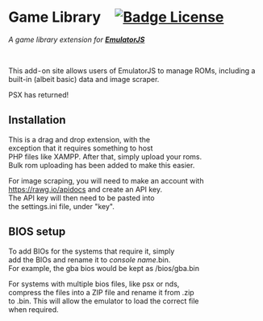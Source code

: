 
# Game Library [![Badge License]][License]

*A game library extension for* ***[EmulatorJS]***

<br>

This add - on site allows users of EmulatorJS to manage ROMs, including a built-in (albeit basic) data and image scraper.<br>

PSX has returned!
<br>

## Installation

This is a drag and drop extension, with the <br>
exception that it requires something to host <br>
PHP files like XAMPP. After that, simply upload your roms.<br>
Bulk rom uploading has been added to make this easier.

For image scraping, you will need to make an account with <br>
https://rawg.io/apidocs and create an API key. <br>
The API key will then need to be pasted into <br>
the settings.ini file, under "key".

## BIOS setup

To add BIOs for the systems that require it, simply<br />
add the BIOs and rename it to *console name*.bin.<br />
For example, the gba bios would be kept as /bios/gba.bin <br />

For systems with multiple bios files, like psx or nds,<br />
compress the files into a ZIP file and rename it from .zip<br />
to .bin. This will allow the emulator to load the correct file<br />
when required.


<!----------------------------------------------------------------------------->

[Badge License]: https://img.shields.io/badge/license-GPL-blue

[EmulatorJS]: https://github.com/EmulatorJS/emulatorjs

[License]: #
                
